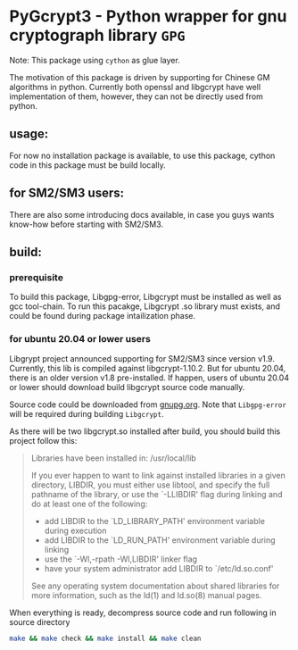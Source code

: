 # PyGcrypt3 - Python wrapper for gnu cryptograph library `GPG`

Note: This package using `cython` as glue layer.

The motivation of this package is driven by supporting for Chinese GM algorithms in python. Currently both openssl and libgcrypt have well implementation of them, however, they can not be directly used from python.

## usage:
For now no installation package is available, to use this package, cython code in this package must be build locally.

## for SM2/SM3 users:
There are also some introducing docs available, in case you guys wants know-how before starting with SM2/SM3.

## build:

### prerequisite
To build this package, Libgpg-error, Libgcrypt must be installed as well as gcc tool-chain.
To run this pacakge, Libgcrypt .so library must exists, and could be found during package intailization phase.

### for ubuntu 20.04 or lower users
Libgrypt project announced supporting for SM2/SM3 since version v1.9. Currently, this lib is compiled against libgcrypt-1.10.2. 
But for ubuntu 20.04, there is an older version v1.8 pre-installed. If happen, users of ubuntu 20.04 or lower should download build libgcrypt source code manually.

Source code could be downloaded from [gnupg.org](https://www.gnupg.org/). Note that `Libgpg-error` will be required during building `Libgcrypt`.

As there will be two libgcrypt.so installed after build, you should build this project follow this:

> Libraries have been installed in:
>    /usr/local/lib
> 
> If you ever happen to want to link against installed libraries
> in a given directory, LIBDIR, you must either use libtool, and
> specify the full pathname of the library, or use the `-LLIBDIR'
> flag during linking and do at least one of the following:
>    - add LIBDIR to the `LD_LIBRARY_PATH' environment variable
>      during execution
>    - add LIBDIR to the `LD_RUN_PATH' environment variable
>      during linking
>    - use the `-Wl,-rpath -Wl,LIBDIR' linker flag
>    - have your system administrator add LIBDIR to `/etc/ld.so.conf'
> 
> See any operating system documentation about shared libraries for
> more information, such as the ld(1) and ld.so(8) manual pages.

When everything is ready, decompress source code and run following in source directory

```bash
make && make check && make install && make clean
```